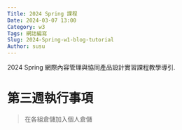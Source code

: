 ```yaml
---
Title: 2024 Spring 課程
Date: 2024-03-07 13:00
Category: w3
Tags: 網誌編寫
Slug: 2024-Spring-w1-blog-tutorial
Author: susu
---
```


2024 Spring 網際內容管理與協同產品設計實習課程教學導引.

<!-- PELICAN_END_SUMMARY -->

# 第三週執行事項
>在各組倉儲加入個人倉儲
